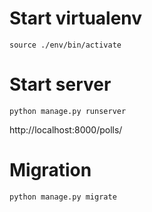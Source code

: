 # Start virtualenv
`source ./env/bin/activate`

# Start server
`python manage.py runserver`

http://localhost:8000/polls/

# Migration
`python manage.py migrate`